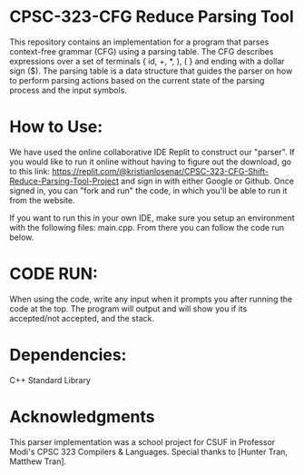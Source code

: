 # CPSC-323-CFG Reduce Parsing Tool 
  This repository contains an implementation for a program that parses context-free grammar (CFG) using a parsing table. The CFG describes expressions over a set of terminals { id, +, *, ), ( } and ending with a dollar sign ($). The parsing table is a data structure that guides the parser on how to perform parsing actions based on the current state of the parsing process and the input symbols.

# How to Use:

  We have used the online collaborative IDE Replit to construct our "parser". If you would like to run it online without having to figure out the download, go to this link: https://replit.com/@kristianlosenar/CPSC-323-CFG-Shift-Reduce-Parsing-Tool-Project and sign in with either Google or Github. Once signed in, you can "fork and run" the code, in which you'll be able to run it from the website.

  If you want to run this in your own IDE, make sure you setup an environment with the following files: main.cpp. From there you can follow the code run below. 

# CODE RUN:
When using the code, write any input when it prompts you after running the code at the top. The program will output and will show you if its accepted/not accepted, and the stack. 


# Dependencies:
C++ Standard Library
# Acknowledgments
This parser implementation was a school project for CSUF in Professor Modi's CPSC 323 Compilers & Languages.
Special thanks to [Hunter Tran, Matthew Tran].
